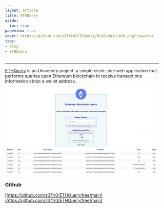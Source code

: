 ```yaml
---
layout: article
title: ETHQuery
aside:
  toc: true
pageview: true
cover: https://github.com/z3f1r0/ETHQuery/blob/main/eth.png?raw=true
tags: 
- Blog
- ETHQuery
---
```


---
[ETHQuery](https://z3f1r0.github.io/pages/ethquery.html) is an University project: a simple client-side web application that performs queries upon Ethereum blockchain to receive transactions information about a wallet address.

![](https://github.com/z3f1r0/ETHQuery/raw/main/ETHQuery.png?raw=true)

### Github
[https://github.com/z3f1r0/ETHQuery/tree/main](https://github.com/z3f1r0/ETHQuery/tree/main)
